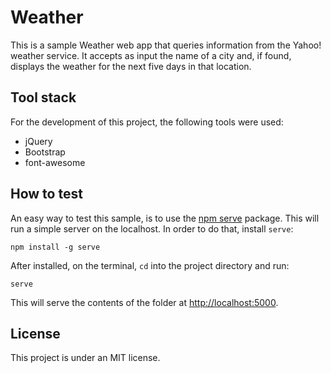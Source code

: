 
# Weather

This is a sample Weather web app that queries information from the Yahoo! weather service. It accepts as input the name of a city and, if found, displays the weather for the next five days in that location.

## Tool stack

For the development of this project, the following tools were used:

* jQuery
* Bootstrap
* font-awesome

## How to test

An easy way to test this sample, is to use the [npm serve](https://www.npmjs.com/package/serve) package. This will run a simple server on the localhost. In order to do that, install `serve`:

    npm install -g serve

After installed, on the terminal, `cd` into the project directory and run:

    serve

This will serve the contents of the folder at [http://localhost:5000](http://localhost:5000).

## License

This project is under an MIT license.
